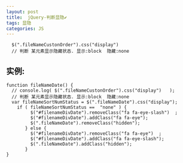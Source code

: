 ```yaml
---
layout: post
title:  jQuery-判断显隐✔︎
tags: 显隐
categories: JS
---
```



	  $(".fileNameCustonOrder").css("display") 
	  // 判断 某元素显示隐藏状态. 显示:block  隐藏:none





## 实例:
	function fileNameDate() {
	  // console.log( $(".fileNameCustonOrder").css("display")   );
	  // 判断 某元素显示隐藏状态. 显示:block  隐藏:none
	  var fileNameSortNumStatus = $(".fileNameDate").css("display");
	    if ( fileNameSortNumStatus ==  "none" ) {
	         $("#filenameDivDate").removeClass("fa fa-eye-slash")  ;
	         $("#filenameDivDate").addClass("fa fa-eye");
	         $(".fileNameDate").removeClass("hidden");
	       } else {
	         $("#filenameDivDate").removeClass("fa fa-eye")  ;
	         $("#filenameDivDate").addClass("fa fa-eye-slash");
	         $(".fileNameDate").addClass("hidden");
	       }
	}
